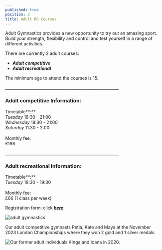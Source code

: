 ```yaml
---
published: true
position: 3
title: Adult RG Courses
---
```

Adult Gymnastics provides a new opportunity to try out an amazing sport. Build your strength, flexibility and control and test yourself in a range of different activities.

There are currently 2 adult courses:

* ***Adult competitive*** 
* ***Adult recreational***  

The minimum age to attend the courses is 15.

_﻿\_\_\_\_\_\_\_\_\_\_\_\_\_\_\_\_\_\_\_\_\_\_\_\_\_\_\_\_\_\_\_\_\_\_\_\_\_\_\_\_\_\_\_\_\_\_\_\_\_\_\_\_\_\_\_\_

### **Adult competitive Information:**

T﻿imetable**:**\
*Tuesday* 18:30 - 21:00\
*Wednesday* 18:30 - 21:00 \
*Saturday* 11:30 - 2:00\
\
Monthly fee: \
£198

_﻿\_\_\_\_\_\_\_\_\_\_\_\_\_\_\_\_\_\_\_\_\_\_\_\_\_\_\_\_\_\_\_\_\_\_\_\_\_\_\_\_\_\_\_\_\_\_\_\_\_\_\_\_\_\_\_\_

### **Adult recreational Information:**

T﻿imetable**:**\
*Tuesday* 18:30 - 19:30\
\
Monthly fee: \
£66 (1 class per week)

Registration form: click ***[here](https://docs.google.com/forms/d/e/1FAIpQLSeoGMHkCql6GiOBRDjv0PRLYyO6vQU5U3JsVo1--4P17lmefQ/viewform?usp=header)***.

![adult gymnastics](/assets/screenshot-2024-01-18-at-15.14.06.png)

Our adult competitive gymnasts Petia, Kate and Maya at the November 2023 London Championships where they won 2 gold and 1 silver medals.

![Our former adult individuals Kinga and Ioana in 2020.](/assets/2b735cce-230f-46d9-af10-ca9d8abf6151.jpg)